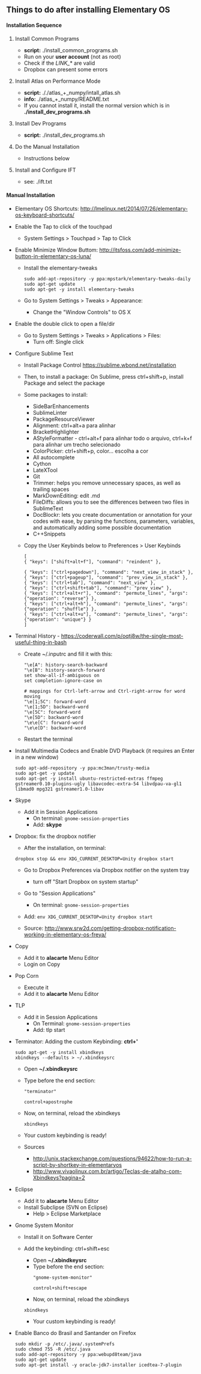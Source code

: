 ## Things to do after installing Elementary OS

#### Installation Sequence
1. Install Common Programs
    - **script:** ./install_common_programs.sh
    - Run on your **user account** (not as root)
    - Check if the *LINK_** are valid
    - Dropbox can present some errors

2. Install Atlas on Performance Mode
    - **script:** ././atlas_+_numpy/intall_atlas.sh
    - **info:** ./atlas_+_numpy/README.txt
    - If you cannot install it, install the normal version which is in **./install_dev_programs.sh**

3. Install Dev Programs
    - **script:** ./install_dev_programs.sh

4. Do the Manual Installation
    - Instructions below

5. Install and Configure IFT
    - see: ./ift.txt

#### Manual Installation
- Elementary OS Shortcuts: http://lmelinux.net/2014/07/26/elementary-os-keyboard-shortcuts/

- Enable the Tap to click of the touchpad
    - System Settings > Touchpad > Tap to Click

- Enable Minimize Window Buttom: http://itsfoss.com/add-minimize-button-in-elementary-os-luna/
    - Install the elementary-tweaks

        ```
        sudo add-apt-repository -y ppa:mpstark/elementary-tweaks-daily
        sudo apt-get update
        sudo apt-get -y install elementary-tweaks
        ```
    - Go to System Settings > Tweaks > Appearance:
        - Change the "Window Controls" to OS X

- Enable the double click to open a file/dir
    - Go to System Settings > Tweaks > Applications > Files:
        - Turn off: Single click

- Configure Sublime Text
    - Install Package Control https://sublime.wbond.net/installation
    - Then, to install a package: On Sublime, press ctrl+shift+p, install Package and select the package
    - Some packages to install:
        - SideBarEnhancements
        - SublimeLinter
        - PackageResourceViewer
        - Alignment: ctrl+alt+a para alinhar
        - BracketHighlighter
        - AStyleFormatter - ctrl+alt+f para alinhar todo o arquivo, ctrl+k+f para alinhar um trecho selecionado
        - ColorPicker: ctrl+shift+p, color... escolha a cor
        - All autocomplete
        - Cython
        - LateXTool
        - Git
        - Trimmer: helps you remove unnecessary spaces, as well as trailing spaces
        - MarkDownEditing: edit .md
        - FileDiffs:  allows you to see the differences between two files in SublimeText
        - DocBlockr: lets you create documentation or annotation for your codes with ease, by parsing the functions, parameters, variables, and automatically adding some possible documentation
        - C++Snippets
    - Copy the User Keybinds below to Preferences > User Keybinds

        ```
        [
        { "keys": ["shift+alt+f"], "command": "reindent" },

        { "keys": ["ctrl+pagedown"], "command": "next_view_in_stack" },
        { "keys": ["ctrl+pageup"], "command": "prev_view_in_stack" },
        { "keys": ["ctrl+tab"], "command": "next_view" },
        { "keys": ["ctrl+shift+tab"], "command": "prev_view" },
        { "keys": ["ctrl+alt+r"], "command": "permute_lines", "args": {"operation": "reverse"} },
        { "keys": ["ctrl+alt+h"], "command": "permute_lines", "args": {"operation": "shuffle"} },
        { "keys": ["ctrl+alt+u"], "command": "permute_lines", "args": {"operation": "unique"} }
        ]
        ```

- Terminal History - https://coderwall.com/p/oqtj8w/the-single-most-useful-thing-in-bash
    - Create ~/.inputrc and fill it with this:
        ```
        "\e[A": history-search-backward
        "\e[B": history-search-forward
        set show-all-if-ambiguous on
        set completion-ignore-case on

        # mappings for Ctrl-left-arrow and Ctrl-right-arrow for word moving
        "\e[1;5C": forward-word
        "\e[1;5D": backward-word
        "\e[5C": forward-word
        "\e[5D": backward-word
        "\e\e[C": forward-word
        "\e\e[D": backward-word
        ```
    - Restart the terminal
        
- Install Multimedia Codecs and Enable DVD Playback (it requires an Enter in a new window)
    ```
    sudo apt-add-repository -y ppa:mc3man/trusty-media
    sudo apt-get -y update
    sudo apt-get -y install ubuntu-restricted-extras ffmpeg gstreamer0.10-plugins-ugly libavcodec-extra-54 libvdpau-va-gl1 libmad0 mpg321 gstreamer1.0-libav
    ```
- Skype
    - Add it in Session Applications
        - On terminal: `gnome-session-properties`
        - Add: **skype**

- Dropbox: fix the dropbox notifier
    - After the installation, on terminal:
    
    `dropbox stop && env XDG_CURRENT_DESKTOP=Unity dropbox start`

    - Go to Dropbox Preferences via Dropbox notifier on the system tray
        - turn off "Start Dropbox on system startup" 
    - Go to "Session Applications"
        - On terminal: `gnome-session-properties`
    - Add: `env XDG_CURRENT_DESKTOP=Unity dropbox start`

    - Source: http://www.srw2d.com/getting-dropbox-notification-working-in-elementary-os-freya/

- Copy
    - Add it to **alacarte** Menu Editor
    - Login on Copy

- Pop Corn
    - Execute it
    - Add it to **alacarte** Menu Editor

- TLP
    - Add it in Session Applications
        - On Terminal: `gnome-session-properties`
        - Add: tlp start

- Terminator: Adding the custom Keybinding: **ctrl+'**
    ```
    sudo apt-get -y install xbindkeys
    xbindkeys --defaults > ~/.xbindkeysrc
    ```
    - Open **~/.xbindkeysrc**
    - Type before the end section:
        ```
        "terminator"
        
        control+apostrophe
        ```
    - Now, on terminal, reload the xbindkeys

        `xbindkeys`
    
    - Your custom keybinding is ready!

    - Sources
        - http://unix.stackexchange.com/questions/94622/how-to-run-a-script-by-shortkey-in-elementaryos
        - http://www.vivaolinux.com.br/artigo/Teclas-de-atalho-com-Xbindkeys?pagina=2

- Eclipse
    - Add it to **alacarte** Menu Editor
    - Install Subclipse (SVN on Eclipse)
        - Help > Eclipse Marketplace

- Gnome System Monitor
    - Install it on Software Center
    - Add the keybinding: ctrl+shift+esc
        - Open **~/.xbindkeysrc**
        - Type before the end section:
            ```
            "gnome-system-monitor"
            
            control+shift+escape
            ```
        - Now, on terminal, reload the xbindkeys

        `xbindkeys`
    
        - Your custom keybinding is ready!

- Enable Banco do Brasil and Santander on Firefox
    ```
    sudo mkdir -p /etc/.java/.systemPrefs
    sudo chmod 755 -R /etc/.java 
    sudo add-apt-repository -y ppa:webupd8team/java 
    sudo apt-get update 
    sudo apt-get install -y oracle-jdk7-installer icedtea-7-plugin 
    ```


